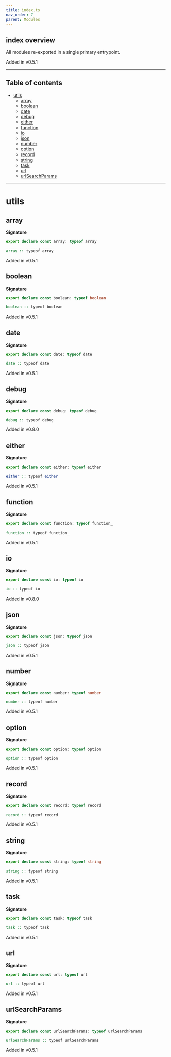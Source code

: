 ```yaml
---
title: index.ts
nav_order: 7
parent: Modules
---
```


## index overview

All modules re-exported in a single primary entrypoint.

Added in v0.5.1

---

<h2 class="text-delta">Table of contents</h2>

- [utils](#utils)
  - [array](#array)
  - [boolean](#boolean)
  - [date](#date)
  - [debug](#debug)
  - [either](#either)
  - [function](#function)
  - [io](#io)
  - [json](#json)
  - [number](#number)
  - [option](#option)
  - [record](#record)
  - [string](#string)
  - [task](#task)
  - [url](#url)
  - [urlSearchParams](#urlsearchparams)

---

# utils

## array

**Signature**

```ts
export declare const array: typeof array
```

```hs
array :: typeof array
```

Added in v0.5.1

## boolean

**Signature**

```ts
export declare const boolean: typeof boolean
```

```hs
boolean :: typeof boolean
```

Added in v0.5.1

## date

**Signature**

```ts
export declare const date: typeof date
```

```hs
date :: typeof date
```

Added in v0.5.1

## debug

**Signature**

```ts
export declare const debug: typeof debug
```

```hs
debug :: typeof debug
```

Added in v0.8.0

## either

**Signature**

```ts
export declare const either: typeof either
```

```hs
either :: typeof either
```

Added in v0.5.1

## function

**Signature**

```ts
export declare const function: typeof function_
```

```hs
function :: typeof function_
```

Added in v0.5.1

## io

**Signature**

```ts
export declare const io: typeof io
```

```hs
io :: typeof io
```

Added in v0.8.0

## json

**Signature**

```ts
export declare const json: typeof json
```

```hs
json :: typeof json
```

Added in v0.5.1

## number

**Signature**

```ts
export declare const number: typeof number
```

```hs
number :: typeof number
```

Added in v0.5.1

## option

**Signature**

```ts
export declare const option: typeof option
```

```hs
option :: typeof option
```

Added in v0.5.1

## record

**Signature**

```ts
export declare const record: typeof record
```

```hs
record :: typeof record
```

Added in v0.5.1

## string

**Signature**

```ts
export declare const string: typeof string
```

```hs
string :: typeof string
```

Added in v0.5.1

## task

**Signature**

```ts
export declare const task: typeof task
```

```hs
task :: typeof task
```

Added in v0.5.1

## url

**Signature**

```ts
export declare const url: typeof url
```

```hs
url :: typeof url
```

Added in v0.5.1

## urlSearchParams

**Signature**

```ts
export declare const urlSearchParams: typeof urlSearchParams
```

```hs
urlSearchParams :: typeof urlSearchParams
```

Added in v0.5.1
